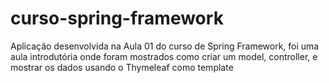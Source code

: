# curso-spring-framework

Aplicação desenvolvida na Aula 01 do curso de Spring Framework, foi uma aula introdutória onde foram mostrados como criar um model, controller, e mostrar os dados usando o Thymeleaf como template
